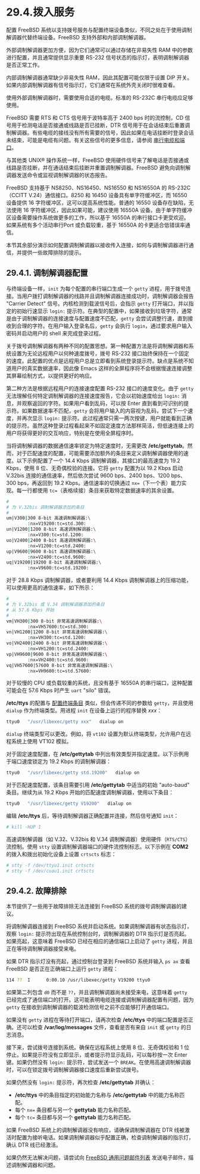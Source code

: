 # 29.4.拨入服务

配置 FreeBSD 系统以支持拨号服务与配置终端设备类似，不同之处在于使用调制解调器代替终端设备。FreeBSD 支持外部和内部调制解调器。

外部调制解调器更加方便，因为它们通常可以通过存储在非易失性 RAM 中的参数进行配置，并且通常提供显示重要 RS-232 信号状态的指示灯，表明调制解调器是否正常工作。

内部调制解调器通常缺少非易失性 RAM，因此其配置可能仅限于设置 DIP 开关。如果内部调制解调器有信号指示灯，它们通常在系统外壳关闭时很难查看。

使用外部调制解调器时，需要使用合适的电缆。标准的 RS-232C 串行电缆应足够使用。

FreeBSD 需要 RTS 和 CTS 信号用于波特率高于 2400 bps 时的流控制，CD 信号用于检测电话是否接通或线路是否已挂断，DTR 信号用于在会话结束后重置调制解调器。有些电缆的接线没有所有需要的信号，因此如果在电话挂断时登录会话未结束，可能是电缆有问题。有关这些信号的更多信息，请参阅 [串行电缆和端口](https://docs.freebsd.org/en/books/handbook/serialcomms/#term-cables-null)。

与其他类 UNIX® 操作系统一样，FreeBSD 使用硬件信号来了解电话是否接通或线路是否挂断，并在通话结束后挂断并重置调制解调器。FreeBSD 避免向调制解调器发送命令或监视调制解调器的状态报告。

FreeBSD 支持基于 NS8250、NS16450、NS16550 和 NS16550A 的 RS-232C（CCITT V.24）通信接口。8250 和 16450 设备具有单字符缓冲区，而 16550 设备提供 16 字符缓冲区，这可以提高系统性能。普通的 16550 设备存在缺陷，无法使用 16 字符缓冲区，因此如果可能，建议使用 16550A 设备。由于单字符缓冲区设备需要操作系统做更多的工作，所以基于 16550A 的串行接口卡更受欢迎。如果系统有多个活动串行Port 或负载较重，基于 16550A 的卡更适合低错误率通信。

本节其余部分演示如何配置调制解调器以接收传入连接，如何与调制解调器进行通信，并提供一些故障排除的提示。

## 29.4.1. 调制解调器配置

与终端设备一样，`init` 为每个配置的串行端口生成一个 `getty` 进程，用于拨号连接。当用户拨打调制解调器的线路并且调制解调器连接成功时，调制解调器会报告 "Carrier Detect" 信号。内核检测到载波信号后，会指示 `getty` 打开端口，并以指定的初始行速显示 `login:` 提示符。在典型的配置中，如果接收到垃圾字符，通常是由于调制解调器的连接速度与配置速度不匹配，`getty` 会尝试调整行速，直到接收到合理的字符。在用户输入登录名后，`getty` 会执行 `login`，通过要求用户输入密码并启动用户的 shell 来完成登录过程。

关于拨号调制解调器有两种不同的配置思想。第一种配置方法是将调制解调器和系统设置为无论远程用户以何种速度拨号，拨号 RS-232 接口始终保持在一个固定的速度。此配置的优点是远程用户总是立即看到系统登录提示符。缺点是系统不知道用户的真实数据速率，因此像 Emacs 这样的全屏程序将不会根据慢速连接调整其屏幕绘制方式，以提供更好的响应。

第二种方法是根据远程用户的连接速度配置 RS-232 接口的速度变化。由于 `getty` 无法理解任何特定调制解调器的连接速度报告，它会以初始速度给出 `login:` 消息，并观察返回的字符。如果用户看到乱码，可以按 Enter 直到看到可识别的提示符。如果数据速率不匹配，`getty` 会将用户输入的内容视为乱码，尝试下一个速度，并再次显示 `login:` 提示符。此过程通常只需一两次按键，用户就能看到正确的提示符。虽然这种登录过程看起来不如固定速度方法那样简洁，但低速连接上的用户将获得更好的交互响应，特别是在使用全屏程序时。

当将调制解调器的数据通信速率锁定为特定速度时，无需更改 **/etc/gettytab**。然而，对于匹配速度的配置，可能需要添加额外的条目来定义调制解调器使用的速度。以下示例配置了一个 14.4 Kbps 调制解调器，其接口的最高速度为 19.2 Kbps，使用 8 位、无奇偶校验的连接。它将 `getty` 配置为以 19.2 Kbps 启动 V.32bis 连接的通信速率，然后依次尝试 9600 bps、2400 bps、1200 bps、300 bps，再返回到 19.2 Kbps。通信速率的切换通过 `nx=`（下一个表）能力实现。每一行都使用 `tc=`（表格续接）条目来获取特定数据速率的其余设置。

```sh
#
# 为 V.32bis 调制解调器添加的条目
#
um|V300|300 8-bit 高速调制解调器:\
        :nx=V19200:tc=std.300:
un|V1200|1200 8-bit 高速调制解调器:\
        :nx=V300:tc=std.1200:
uo|V2400|2400 8-bit 高速调制解调器:\
        :nx=V1200:tc=std.2400:
up|V9600|9600 8-bit 高速调制解调器:\
        :nx=V2400:tc=std.9600:
uq|V19200|19200 8-bit 高速调制解调器:\
        :nx=V9600:tc=std.19200:
```

对于 28.8 Kbps 调制解调器，或者要利用 14.4 Kbps 调制解调器上的压缩功能，可以使用更高的通信速率，如下所示：

```sh
#
# 为 V.32bis 或 V.34 调制解调器添加的条目
# 从 57.6 Kbps 开始
#
vm|VH300|300 8-bit 非常高速调制解调器:\
        :nx=VH57600:tc=std.300:
vn|VH1200|1200 8-bit 非常高速调制解调器:\
        :nx=VH300:tc=std.1200:
vo|VH2400|2400 8-bit 非常高速调制解调器:\
        :nx=VH1200:tc=std.2400:
vp|VH9600|9600 8-bit 非常高速调制解调器:\
        :nx=VH2400:tc=std.9600:
vq|VH57600|57600 8-bit 非常高速调制解调器:\
        :nx=VH9600:tc=std.57600:
```

对于较慢的 CPU 或负载较重的系统，且没有基于 16550A 的串行端口，这种配置可能会在 57.6 Kbps 时产生 `uart` "silo" 错误。

**/etc/ttys** 的配置与 [配置终端条目](https://docs.freebsd.org/en/books/handbook/serialcomms/#ex-etc-ttys) 类似，但会传递不同的参数给 `getty`，并且使用 `dialup` 作为终端类型。用进程 `init` 在设备上运行的程序替换 *xxx*：

```sh
ttyu0   "/usr/libexec/getty xxx"   dialup on
```

`dialup` 终端类型可以更改。例如，将 `vt102` 设置为默认终端类型，允许用户在远程系统上使用 VT102 模拟。

对于固定速度配置，在 **/etc/gettytab** 中列出有效类型并指定速度。以下示例用于端口速度锁定为 19.2 Kbps 的调制解调器：

```sh
ttyu0   "/usr/libexec/getty std.19200"   dialup on
```

对于匹配速度配置，该条目需要引用 **/etc/gettytab** 中适当的初始 "auto-baud" 条目。继续为从 19.2 Kbps 开始的匹配速度调制解调器，使用以下条目：

```sh
ttyu0   "/usr/libexec/getty V19200"   dialup on
```

编辑 **/etc/ttys** 后，等待调制解调器正确配置并连接，然后信号通知 `init`：

```sh
# kill -HUP 1
```

高速调制解调器（如 V.32、V.32bis 和 V.34 调制解调器）使用硬件（`RTS/CTS`）流控制。使用 `stty` 设置调制解调器端口的硬件流控制标志。以下示例在 **COM2** 的拨入和拨出初始化设备上设置 `crtscts` 标志：

```sh
# stty -f /dev/ttyu1.init crtscts
# stty -f /dev/cuau1.init crtscts
```

## 29.4.2. 故障排除

本节提供了一些用于故障排除无法连接到 FreeBSD 系统的拨号调制解调器的建议。

将调制解调器连接到 FreeBSD 系统并启动系统。如果调制解调器有状态指示灯，观察 `login:` 提示符出现在系统控制台时，调制解调器的 DTR 指示灯是否亮起。如果亮起，这意味着 FreeBSD 已经在相应的通信端口上启动了 `getty` 进程，并且正在等待调制解调器接受来电。

如果 DTR 指示灯没有亮起，通过控制台登录到 FreeBSD 系统并输入 `ps ax` 查看 FreeBSD 是否正在正确端口上运行 `getty` 进程：

```sh
114 ??  I      0:00.10 /usr/libexec/getty V19200 ttyu0
```

如果第二列包含 `d0` 而不是 `??`，并且调制解调器尚未接受来电，这意味着 `getty` 已经完成了通信端口的打开。这可能表明电缆连接或调制解调器配置有问题，因为 `getty` 在接收到调制解调器的载波检测信号之前不应能够打开通信端口。

如果没有 `getty` 进程在等待打开端口，请再次检查 **/etc/ttys** 中的端口配置是否正确。还可以检查 **/var/log/messages** 文件，查看是否有来自 `init` 或 `getty` 的日志消息。

接下来，尝试拨号连接到系统。确保在远程系统上使用 8 位、无奇偶校验和 1 位停止。如果提示符没有立即显示，或者提示符显示乱码，可以每秒按一次 Enter 键。如果仍然没有 `login:` 提示符，尝试发送一个 `BREAK`。在使用高速调制解调器时，可以在锁定拨号调制解调器接口速度后重新尝试拨号。

如果仍然没有 `login:` 提示符，再次检查 **/etc/gettytab** 并确认：

* **/etc/ttys** 中的条目指定的初始能力名称与 **/etc/gettytab** 中的能力名称匹配。
* 每个 `nx=` 条目都与另一个 **gettytab** 能力名称匹配。
* 每个 `tc=` 条目都与另一个 **gettytab** 能力名称匹配。

如果 FreeBSD 系统上的调制解调器没有响应，请确保调制解调器在 DTR 线被激活时配置为接听电话。如果调制解调器似乎配置正确，检查调制解调器的指示灯，确认 DTR 线已经激活。

如果仍然无法解决问题，请尝试向 [FreeBSD 通用问题邮件列表](https://lists.freebsd.org/subscription/freebsd-questions) 发送电子邮件，描述调制解调器和问题。
